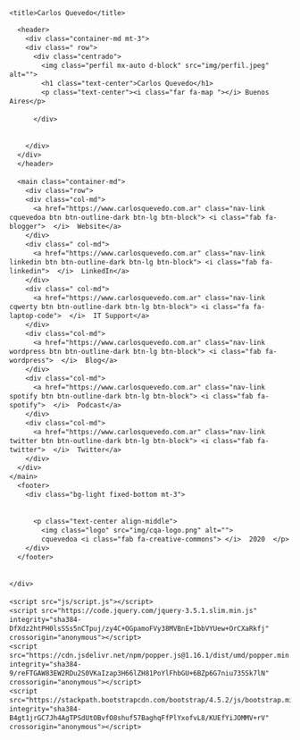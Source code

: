 <!DOCTYPE html>
<html lang="en">
<head>
    <meta charset="UTF-8">
    <meta name="viewport" content="width=device-width, initial-scale=1.0">
    <!-- Bootstrap CSS -->
    <link rel="stylesheet" href="https://stackpath.bootstrapcdn.com/bootstrap/4.5.2/css/bootstrap.min.css" integrity="sha384-JcKb8q3iqJ61gNV9KGb8thSsNjpSL0n8PARn9HuZOnIxN0hoP+VmmDGMN5t9UJ0Z" crossorigin="anonymous"> 
    <link rel="stylesheet" href="css/styles.css">
    <link rel="stylesheet" href="https://use.fontawesome.com/releases/v5.14.0/css/all.css" integrity="sha384-HzLeBuhoNPvSl5KYnjx0BT+WB0QEEqLprO+NBkkk5gbc67FTaL7XIGa2w1L0Xbgc" crossorigin="anonymous">

    <title>Carlos Quevedo</title>
</head>

<body class="bg-light">

    
      <header>
        <div class="container-md mt-3">
        <div class=" row">
          <div class="centrado">
            <img class="perfil mx-auto d-block" src="img/perfil.jpeg" alt="">
            <h1 class="text-center">Carlos Quevedo</h1>
            <p class="text-center"><i class="far fa-map "></i> Buenos Aires</p>

          </div>
      
            
        </div>
      </div>
      </header>

      <main class="container-md">
        <div class="row">
        <div class="col-md">
          <a href="https://www.carlosquevedo.com.ar" class="nav-link cquevedoa btn btn-outline-dark btn-lg btn-block"> <i class="fab fa-blogger">  </i>  Website</a> 
        </div>
        <div class=" col-md">
          <a href="https://www.carlosquevedo.com.ar" class="nav-link linkedin btn btn-outline-dark btn-lg btn-block"> <i class="fab fa-linkedin">  </i>  LinkedIn</a> 
        </div>
        <div class=" col-md">
          <a href="https://www.carlosquevedo.com.ar" class="nav-link cqwerty btn btn-outline-dark btn-lg btn-block"> <i class="fa fa-laptop-code">  </i>  IT Support</a> 
        </div>
        <div class="col-md">
          <a href="https://www.carlosquevedo.com.ar" class="nav-link wordpress btn btn-outline-dark btn-lg btn-block"> <i class="fab fa-wordpress">  </i>  Blog</a> 
        </div>
        <div class="col-md">
          <a href="https://www.carlosquevedo.com.ar" class="nav-link spotify btn btn-outline-dark btn-lg btn-block"> <i class="fab fa-spotify">  </i>  Podcast</a> 
        </div>
        <div class="col-md">
          <a href="https://www.carlosquevedo.com.ar" class="nav-link twitter btn btn-outline-dark btn-lg btn-block"> <i class="fab fa-twitter">  </i>  Twitter</a> 
        </div>
      </div>
    </main>
      <footer>
        <div class="bg-light fixed-bottom mt-3">
          
          
          <p class="text-center align-middle">
            <img class="logo" src="img/cqa-logo.png" alt="">
            cquevedoa <i class="fab fa-creative-commons"> </i>  2020  </p>
        </div>
      </footer>


    </div>
    
    <script src="js/script.js"></script>
    <script src="https://code.jquery.com/jquery-3.5.1.slim.min.js" integrity="sha384-DfXdz2htPH0lsSSs5nCTpuj/zy4C+OGpamoFVy38MVBnE+IbbVYUew+OrCXaRkfj" crossorigin="anonymous"></script>
    <script src="https://cdn.jsdelivr.net/npm/popper.js@1.16.1/dist/umd/popper.min.js" integrity="sha384-9/reFTGAW83EW2RDu2S0VKaIzap3H66lZH81PoYlFhbGU+6BZp6G7niu735Sk7lN" crossorigin="anonymous"></script>
    <script src="https://stackpath.bootstrapcdn.com/bootstrap/4.5.2/js/bootstrap.min.js" integrity="sha384-B4gt1jrGC7Jh4AgTPSdUtOBvfO8shuf57BaghqFfPlYxofvL8/KUEfYiJOMMV+rV" crossorigin="anonymous"></script>
</body>
</html>
